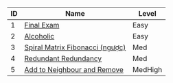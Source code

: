 | ID | Name                                                              | Level |
|----|-------------------------------------------------------------------|-------|
| 1  | [Final Exam](https://cantho20.kattis.com/problems/finalexam2)     | Easy  |
| 2  | [Alcoholic](https://atcoder.jp/contests/abc189/tasks/abc189_b)    | Easy  |
| 3  | [Spiral Matrix Fibonacci (ngược)]()  | Med   |
| 4  | [Redundant Redundancy](https://atcoder.jp/contests/arc110/tasks/arc110_a)    | Med   |
| 5  | [Add to Neighbour and Remove](https://codeforces.com/contest/1462/problem/D) | MedHigh      |
